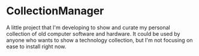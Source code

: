 CollectionManager
=================

A little project that I'm developing to show and curate my personal collection of old computer software and hardware.
It could be used by anyone who wants to show a technology collection, but I'm not focusing on ease to install right now.